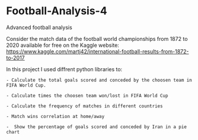 # Football-Analysis-4
Advanced football analysis

Consider the match data of the football world championships from 1872 to 2020 available for free on the Kaggle website: https://www.kaggle.com/martj42/international-football-results-from-1872-to-2017

In this project I used diffrent python libraries to:

    - Calculate the total goals scored and conceded by the choosen team in FIFA World Cup.
    
    - Calculate times the choosen team won/lost in FIFA World Cup
    
    - Calculate the frequency of matches in different countries
    
    - Match wins correlation at home/away
    
    -  Show the percentage of goals scored and conceded by Iran in a pie chart
